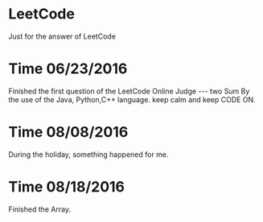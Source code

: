 # LeetCode
Just for the answer of LeetCode

# Time 06/23/2016
Finished the first question of the LeetCode Online Judge --- two Sum
By the use of the Java, Python,C++ language.
keep calm and keep CODE ON.

# Time 08/08/2016
During the holiday, something happened for me.

# Time 08/18/2016
Finished the Array.

